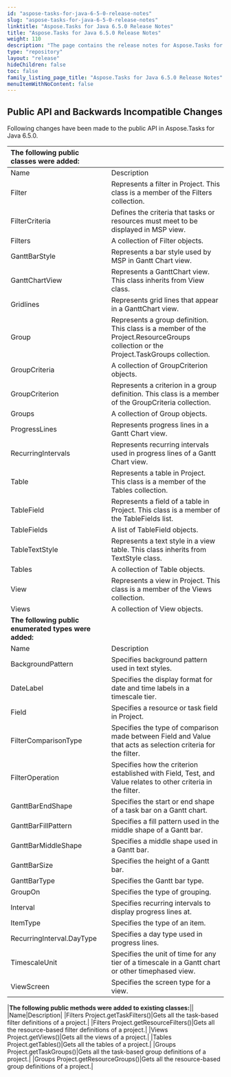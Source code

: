 ```yaml
---
id: "aspose-tasks-for-java-6-5-0-release-notes"
slug: "aspose-tasks-for-java-6-5-0-release-notes"
linktitle: "Aspose.Tasks for Java 6.5.0 Release Notes"
title: "Aspose.Tasks for Java 6.5.0 Release Notes"
weight: 110
description: "The page contains the release notes for Aspose.Tasks for Java 6.5.0."
type: "repository"
layout: "release"
hideChildren: false
toc: false
family_listing_page_title: "Aspose.Tasks for Java 6.5.0 Release Notes"
menuItemWithNoContent: false
---
```


## **Public API and Backwards Incompatible Changes**

Following changes have been made to the public API in Aspose.Tasks for Java 6.5.0.

|**The following public classes were added:**||
| :- | :- |
|Name|Description|
|Filter|Represents a filter in Project. This class is a member of the Filters collection.|
|FilterCriteria|Defines the criteria that tasks or resources must meet to be displayed in MSP view.|
|Filters|A collection of Filter objects.|
|GanttBarStyle|Represents a bar style used by MSP in Gantt Chart view.|
|GanttChartView|Represents a GanttChart view. This class inherits from View class.|
|Gridlines|Represents grid lines that appear in a GanttChart view.|
|Group|Represents a group definition. This class is a member of the Project.ResourceGroups collection or the Project.TaskGroups collection.|
|GroupCriteria|A collection of GroupCriterion objects.|
|GroupCriterion|Represents a criterion in a group definition. This class is a member of the GroupCriteria collection.|
|Groups|A collection of Group objects.|
|ProgressLines|Represents progress lines in a Gantt Chart view.|
|RecurringIntervals|Represents recurring intervals used in progress lines of a Gantt Chart view.|
|Table|Represents a table in Project. This class is a member of the Tables collection.|
|TableField|Represents a field of a table in Project. This class is a member of the TableFields list.|
|TableFields|A list of TableField objects.|
|TableTextStyle|Represents a text style in a view table. This class inherits from TextStyle class.|
|Tables|A collection of Table objects.|
|View|Represents a view in Project. This class is a member of the Views collection.|
|Views|A collection of View objects.|
|**The following public enumerated types were added:**||
|Name|Description|
|BackgroundPattern|Specifies background pattern used in text styles.|
|DateLabel|Specifies the display format for date and time labels in a timescale tier.|
|Field|Specifies a resource or task field in Project.|
|FilterComparisonType|Specifies the type of comparison made between Field and Value that acts as selection criteria for the filter.|
|FilterOperation|Specifies how the criterion established with Field, Test, and Value relates to other criteria in the filter.|
|GanttBarEndShape|Specifies the start or end shape of a task bar on a Gantt chart.|
|GanttBarFillPattern|Specifies a fill pattern used in the middle shape of a Gantt bar.|
|GanttBarMiddleShape|Specifies a middle shape used in a Gantt bar.|
|GanttBarSize|Specifies the height of a Gantt bar.|
|GanttBarType|Specifies the Gantt bar type.|
|GroupOn|Specifies the type of grouping.|
|Interval|Specifies recurring intervals to display progress lines at.|
|ItemType|Specifies the type of an item.|
|RecurringInterval.DayType|Specifies a day type used in progress lines.|
|TimescaleUnit|Specifies the unit of time for any tier of a timescale in a Gantt chart or other timephased view.|
|ViewScreen|Specifies the screen type for a view.|

|**The following public methods were added to existing classes:**||
|Name|Description|
|Filters Project.getTaskFilters()|Gets all the task-based filter definitions of a project.|
|Filters Project.getResourceFilters()|Gets all the resource-based filter definitions of a project.|
|Views Project.getViews()|Gets all the views of a project.|
|Tables Project.getTables()|Gets all the tables of a project.|
|Groups Project.getTaskGroups()|Gets all the task-based group definitions of a project.|
|Groups Project.getResourceGroups()|Gets all the resource-based group definitions of a project.|

